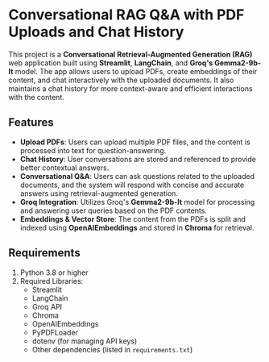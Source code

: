 # Conversational RAG Q&A with PDF Uploads and Chat History

This project is a **Conversational Retrieval-Augmented Generation (RAG)** web application built using **Streamlit**, **LangChain**, and **Groq's Gemma2-9b-It** model. The app allows users to upload PDFs, create embeddings of their content, and chat interactively with the uploaded documents. It also maintains a chat history for more context-aware and efficient interactions with the content.

## Features

- **Upload PDFs**: Users can upload multiple PDF files, and the content is processed into text for question-answering.
- **Chat History**: User conversations are stored and referenced to provide better contextual answers.
- **Conversational Q&A**: Users can ask questions related to the uploaded documents, and the system will respond with concise and accurate answers using retrieval-augmented generation.
- **Groq Integration**: Utilizes Groq's **Gemma2-9b-It** model for processing and answering user queries based on the PDF contents.
- **Embeddings & Vector Store**: The content from the PDFs is split and indexed using **OpenAIEmbeddings** and stored in **Chroma** for retrieval.
  
## Requirements

1. Python 3.8 or higher
2. Required Libraries:
   - Streamlit
   - LangChain
   - Groq API
   - Chroma
   - OpenAIEmbeddings
   - PyPDFLoader
   - dotenv (for managing API keys)
   - Other dependencies (listed in `requirements.txt`)
